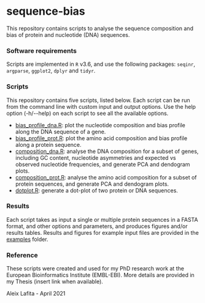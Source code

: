 # sequence-bias

This repository contains scripts to analyse the sequence composition and bias of protein and nucleotide (DNA) sequences.

### Software requirements

Scripts are implemented in `R` v3.6, and use the following packages: `seqinr`, `argparse`, `ggplot2`, `dplyr` and `tidyr`.

### Scripts

This repository contains five scripts, listed below. 
Each script can be run from the command line with custom input and output options. 
Use the help option (-h/--help) on each script to see all the available options.

- [bias_profile_dna.R](bias_profile_dna.R): plot the nucleotide composition and bias profile along the DNA sequence of a gene.
- [bias_profile_prot.R](bias_profile_prot.R): plot the amino acid composition and bias profile along a protein sequence.
- [composition_dna.R](composition_dna.R): analyse the DNA composition for a subset of genes, including GC content, nucleotide asymmetries and expected vs observed nucleotide frequencies, and generate PCA and dendogram plots.
- [composition_prot.R](composition_prot.R): analyse the amino acid composition for a subset of protein sequences, and generate PCA and dendogram plots.
- [dotplot.R](dotplot.R): generate a dot-plot of two protein or DNA sequences.

### Results

Each script takes as input a single or multiple protein sequences in a FASTA format, and other options and parameters, and produces figures and/or results tables.
Results and figures for example input files are provided in the [examples](examples) folder.

### Reference

These scripts were created and used for my PhD research work at the European Bioinformatics Institute (EMBL-EBI).
More details are provided in my Thesis (insert link when available).

Aleix Lafita - April 2021
